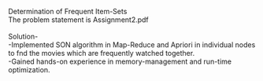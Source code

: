 Determination of Frequent Item-Sets<br />
The problem statement is Assignment2.pdf<br /><br />
Solution-<br />
-Implemented SON algorithm in Map-Reduce and Apriori in individual nodes to fnd the movies which
are frequently watched together.<br />
-Gained hands-on experience in memory-management and run-time optimization.<br />

